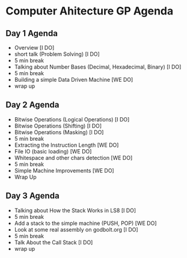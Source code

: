 # Computer Ahitecture GP Agenda


## Day 1 Agenda
- Overview [I DO]
- short talk (Problem Solving) [I DO]
- 5 min break
- Talking about Number Bases (Decimal, Hexadecimal, Binary) [I DO]
- 5 min break
- Building a simple Data Driven Machine [WE DO]
- wrap up

## Day 2 Agenda
- Bitwise Operations (Logical Operations) [I DO]
- Bitwise Operations (Shifting) [I DO]
- Bitwise Operations (Masking) [I DO]
- 5 min break
- Extracting the Instruction Length [WE DO]
- File IO (basic loading) [WE DO]
- Whitespace and other chars detection [WE DO]
- 5 min break
- Simple Machine Improvements [WE DO]
- Wrap Up


## Day 3 Agenda
- Talking about How the Stack Works in LS8 [I DO]
- 5 min break
- Add a stack to the simple machine (PUSH, POP) [WE DO]
- Look at some real assembly on godbolt.org [I DO]
- 5 min break
- Talk About the Call Stack [I DO]
- wrap up